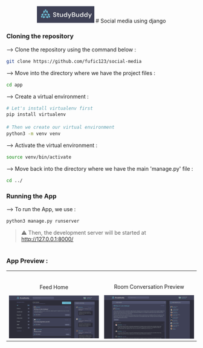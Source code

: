 <div align="center">
  
  <img width="30%" src="https://github.com/fufic123/projects-preview/blob/main/social-media-app/logo.PNG">
  # Social media using django
</div>

### Cloning the repository

--> Clone the repository using the command below :
```bash
git clone https://github.com/fufic123/social-media

```

--> Move into the directory where we have the project files : 
```bash
cd app

```

--> Create a virtual environment :
```bash
# Let's install virtualenv first
pip install virtualenv

# Then we create our virtual environment
python3 -m venv venv

```

--> Activate the virtual environment :
```bash
source venv/bin/activate

```

--> Move back into the directory where we have the main 'manage.py' file : 
```bash
cd ../

```

### Running the App

--> To run the App, we use :
```bash
python3 manage.py runserver

```

> ⚠ Then, the development server will be started at http://127.0.0.1:8000/

#

### App Preview :

<table width="100%"> 
<tr>
<td width="50%">      
&nbsp; 
<br>
<p align="center">
  Feed Home
</p>
<img src="https://github.com/fufic123/projects-preview/blob/main/social-media-app/homepage-preview.PNG">
</td> 
<td width="50%">
<br>
<p align="center">
  Room Conversation Preview
</p>
<img src="https://github.com/fufic123/projects-preview/blob/main/social-media-app/room-preview.PNG">  
</td>
</table>


